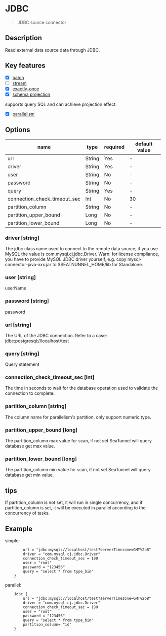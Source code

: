 # JDBC

> JDBC source connector

## Description

Read external data source data through JDBC.

## Key features

- [x] [batch](key-features.md)
- [ ] [stream](key-features.md)
- [x] [exactly-once](key-features.md)
- [x] [schema projection](key-features.md)

supports query SQL and can achieve projection effect.

- [x] [parallelism](key-features.md)

##  Options

| name | type | required | default value |
| --- | --- | --- | --- |
| url | String | Yes | - |
| driver | String | Yes | - |
| user | String | No | - |
| password | String | No | - |
| query | String | Yes | - |
| connection_check_timeout_sec | Int | No | 30 |
| partition_column | String | No | - |
| partition_upper_bound | Long | No | - |
| partition_lower_bound | Long | No | - |

### driver [string]
The jdbc class name used to connect to the remote data source, if you use MySQL the value is com.mysql.cj.jdbc.Driver.
Warn: for license compliance, you have to provide MySQL JDBC driver yourself, e.g. copy mysql-connector-java-xxx.jar to $SEATNUNNEL_HOME/lib for Standalone.

### user [string]
userName

### password [string]
password

### url [string]
The URL of the JDBC connection. Refer to a case: jdbc:postgresql://localhost/test

### query [string]
Query statement

### connection_check_timeout_sec [int]

The time in seconds to wait for the database operation used to validate the connection to complete.

### partition_column [string]
The column name for parallelism's partition, only support numeric type.


### partition_upper_bound [long]
The partition_column max value for scan, if not set SeaTunnel will query database get max value.


### partition_lower_bound [long]
The partition_column min value for scan, if not set SeaTunnel will query database get min value.

## tips
If partition_column is not set, it will run in single concurrency, and if partition_column is set, it will be executed in parallel according to the concurrency of tasks.

## Example
simple:
```Jdbc {
        url = "jdbc:mysql://localhost/test?serverTimezone=GMT%2b8"
        driver = "com.mysql.cj.jdbc.Driver"
        connection_check_timeout_sec = 100
        user = "root"
        password = "123456"
        query = "select * from type_bin"
    }
```
parallel:
```
    Jdbc {
        url = "jdbc:mysql://localhost/test?serverTimezone=GMT%2b8"
        driver = "com.mysql.cj.jdbc.Driver"
        connection_check_timeout_sec = 100
        user = "root"
        password = "123456"
        query = "select * from type_bin"
        partition_column= "id"
    }
```
